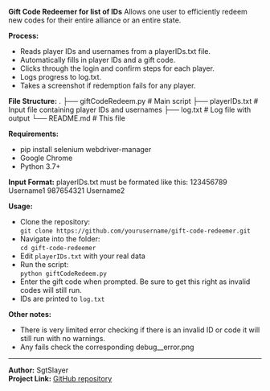 **Gift Code Redeemer for list of IDs**
Allows one user to efficiently redeem new codes for their entire alliance or an entire state.

**Process:**
- Reads player IDs and usernames from a playerIDs.txt file.
- Automatically fills in player IDs and a gift code.
- Clicks through the login and confirm steps for each player.
- Logs progress to log.txt.
- Takes a screenshot if redemption fails for any player.

**File Structure:**
.
├── giftCodeRedeem.py      # Main script
├── playerIDs.txt          # Input file containing player IDs and usernames
├── log.txt                # Log file with output
└── README.md              # This file

**Requirements:**
- pip install selenium webdriver-manager
- Google Chrome
- Python 3.7+

**Input Format:**
playerIDs.txt must be formated like this:
123456789 Username1
987654321 Username2

**Usage:**
- Clone the repository:  
  `git clone https://github.com/yourusername/gift-code-redeemer.git`
- Navigate into the folder:  
  `cd gift-code-redeemer`
- Edit `playerIDs.txt` with your real data  
- Run the script:  
  `python giftCodeRedeem.py`
- Enter the gift code when prompted. Be sure to get this right as invalid codes will still run.
- IDs are printed to `log.txt`

**Other notes:**
- There is very limited error checking if there is an invalid ID or code it will still run with no warnings.
- Any fails check the corresponding debug_<PlayerID>_error.png

---

**Author:** SgtSlayer    
**Project Link:** [GitHub repository](https://github.com/SgtSlayer3/giftCodeRedemption.git)
